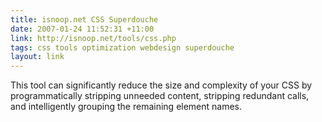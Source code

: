 ```yaml
---
title: isnoop.net CSS Superdouche
date: 2007-01-24 11:52:31 +11:00
link: http://isnoop.net/tools/css.php
tags: css tools optimization webdesign superdouche
layout: link
---
```

This tool can significantly reduce the size and complexity of your CSS by programmatically stripping unneeded content, stripping redundant calls, and intelligently grouping the remaining element names.
